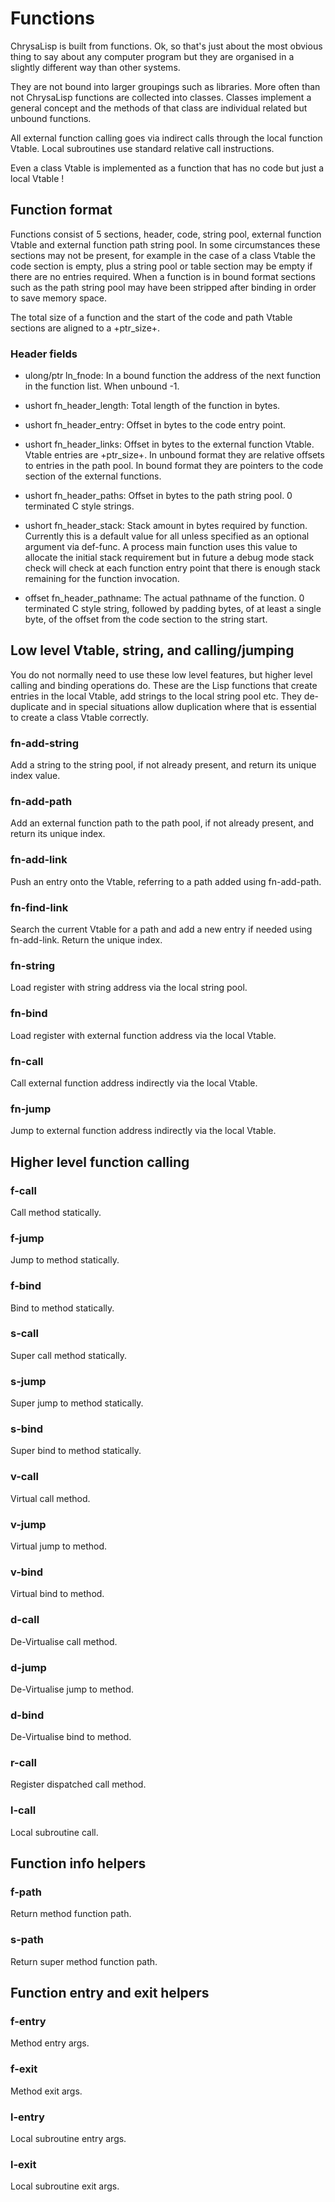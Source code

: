 # Functions

ChrysaLisp is built from functions. Ok, so that's just about the most obvious
thing to say about any computer program but they are organised in a slightly
different way than other systems.

They are not bound into larger groupings such as libraries. More often than not
ChrysaLisp functions are collected into classes. Classes implement a general
concept and the methods of that class are individual related but unbound
functions.

All external function calling goes via indirect calls through the local
function Vtable. Local subroutines use standard relative call instructions.

Even a class Vtable is implemented as a function that has no code but just a
local Vtable !

## Function format

Functions consist of 5 sections, header, code, string pool, external function
Vtable and external function path string pool. In some circumstances these
sections may not be present, for example in the case of a class Vtable the code
section is empty, plus a string pool or table section may be empty if there are
no entries required. When a function is in bound format sections such as the
path string pool may have been stripped after binding in order to save memory
space.

The total size of a function and the start of the code and path Vtable sections
are aligned to a +ptr_size+.

### Header fields

* ulong/ptr ln_fnode: In a bound function the address of the next function in
the function list. When unbound -1.

* ushort fn_header_length: Total length of the function in bytes.

* ushort fn_header_entry: Offset in bytes to the code entry point.

* ushort fn_header_links: Offset in bytes to the external function Vtable.
Vtable entries are +ptr_size+. In unbound format they are relative offsets to
entries in the path pool. In bound format they are pointers to the code section
of the external functions.

* ushort fn_header_paths: Offset in bytes to the path string pool. 0 terminated
C style strings.

* ushort fn_header_stack: Stack amount in bytes required by function. Currently
this is a default value for all unless specified as an optional argument via
def-func. A process main function uses this value to allocate the initial stack
requirement but in future a debug mode stack check will check at each function
entry point that there is enough stack remaining for the function invocation.

* offset fn_header_pathname: The actual pathname of the function. 0 terminated
C style string, followed by padding bytes, of at least a single byte, of the
offset from the code section to the string start.

## Low level Vtable, string, and calling/jumping

You do not normally need to use these low level features, but higher level
calling and binding operations do. These are the Lisp functions that create
entries in the local Vtable, add strings to the local string pool etc. They
de-duplicate and in special situations allow duplication where that is
essential to create a class Vtable correctly.

### fn-add-string

Add a string to the string pool, if not already present, and return its unique
index value.

### fn-add-path

Add an external function path to the path pool, if not already present, and
return its unique index.

### fn-add-link

Push an entry onto the Vtable, referring to a path added using fn-add-path.

### fn-find-link

Search the current Vtable for a path and add a new entry if needed using
fn-add-link. Return the unique index.

### fn-string

Load register with string address via the local string pool.

### fn-bind

Load register with external function address via the local Vtable.

### fn-call

Call external function address indirectly via the local Vtable.

### fn-jump

Jump to external function address indirectly via the local Vtable.

## Higher level function calling

### f-call

Call method statically.

### f-jump

Jump to method statically.

### f-bind

Bind to method statically.

### s-call

Super call method statically.

### s-jump

Super jump to method statically.

### s-bind

Super bind to method statically.

### v-call

Virtual call method.

### v-jump

Virtual jump to method.

### v-bind

Virtual bind to method.

### d-call

De-Virtualise call method.

### d-jump

De-Virtualise jump to method.

### d-bind

De-Virtualise bind to method.

### r-call

Register dispatched call method.

### l-call

Local subroutine call.

## Function info helpers

### f-path

Return method function path.

### s-path

Return super method function path.

## Function entry and exit helpers

### f-entry

Method entry args.

### f-exit

Method exit args.

### l-entry

Local subroutine entry args.

### l-exit

Local subroutine exit args.
